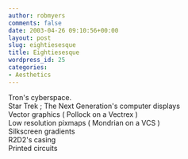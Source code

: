 ```yaml
---
author: robmyers
comments: false
date: 2003-04-26 09:10:56+00:00
layout: post
slug: eightiesesque
title: Eightiesesque
wordpress_id: 25
categories:
- Aesthetics
---
```


Tron's cyberspace.  
Star Trek ; The Next Generation's computer displays  
Vector graphics ( Pollock on a Vectrex )  
Low resolution pixmaps ( Mondrian on a VCS )  
Silkscreen gradients  
R2D2's casing  
Printed circuits

  


